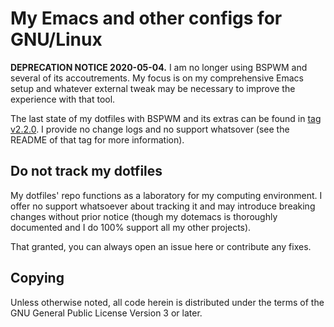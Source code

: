My Emacs and other configs for GNU/Linux
========================================

**DEPRECATION NOTICE 2020-05-04.** I am no longer using BSPWM and
several of its accoutrements.  My focus is on my comprehensive Emacs
setup and whatever external tweak may be necessary to improve the
experience with that tool.

The last state of my dotfiles with BSPWM and its extras can be found in
[tag v2.2.0](https://gitlab.com/protesilaos/dotfiles/-/tree/v2.2.0).  I
provide no change logs and no support whatsover (see the README of that
tag for more information).

Do not track my dotfiles
------------------------

My dotfiles' repo functions as a laboratory for my computing
environment.  I offer no support whatsoever about tracking it and may
introduce breaking changes without prior notice (though my dotemacs is
thoroughly documented and I do 100% support all my other projects).

That granted, you can always open an issue here or contribute any fixes.

Copying
-------

Unless otherwise noted, all code herein is distributed under the terms
of the GNU General Public License Version 3 or later.
